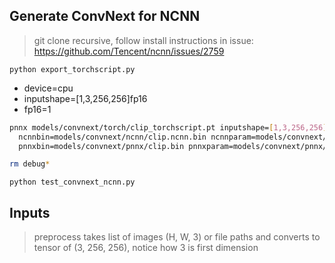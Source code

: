 ## Generate ConvNext for NCNN

> git clone recursive, follow install instructions in issue:
> https://github.com/Tencent/ncnn/issues/2759

`python export_torchscript.py`

- device=cpu
- inputshape=[1,3,256,256]fp16
- fp16=1

```bash
pnnx models/convnext/torch/clip_torchscript.pt inputshape=[1,3,256,256]   \
  ncnnbin=models/convnext/ncnn/clip.ncnn.bin ncnnparam=models/convnext/ncnn/clip.ncnn.param ncnnpy=models/convnext/ncnn/clip.ncnn.py \
  pnnxbin=models/convnext/pnnx/clip.bin pnnxparam=models/convnext/pnnx/clip.param pnnxpy=models/convnext/pnnx/clip.py pnnxonnx=models/convnext/pnnx/clip.onnx
```

```bash
rm debug*
```

`python test_convnext_ncnn.py`

## Inputs

> preprocess takes list of images (H, W, 3) or file paths and converts to tensor of (3, 256, 256), notice how 3 is first dimension
